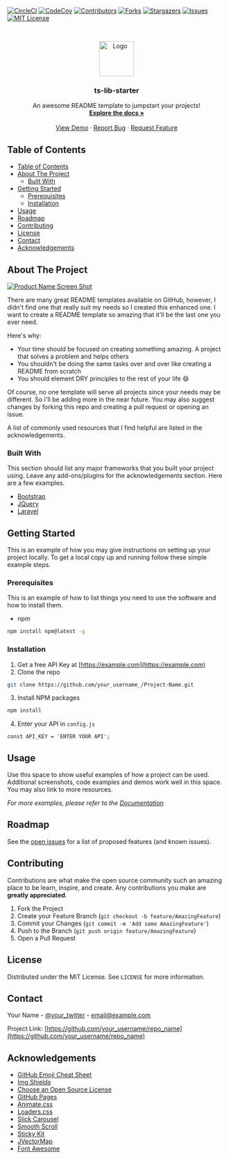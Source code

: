 
<!-- PROJECT SHIELDS -->
<!--
*** I'm using markdown "reference style" links for readability.
*** Reference links are enclosed in brackets [ ] instead of parentheses ( ).
*** See the bottom of this document for the declaration of the reference variables
*** for contributors-url, forks-url, etc. This is an optional, concise syntax you may use.
*** https://www.markdownguide.org/basic-syntax/#reference-style-links
-->
[![CircleCI][circleci-shield]][circleci-url]
[![CodeCov][codecov-shield]][codecov-url]
[![Contributors][contributors-shield]][contributors-url]
[![Forks][forks-shield]][forks-url]
[![Stargazers][stars-shield]][stars-url]
[![Issues][issues-shield]][issues-url]
[![MIT License][license-shield]][license-url]



<!-- PROJECT LOGO -->
<br />
<p align="center">
  <a href="https://github.com/joual/ts-lib-starter">
    <img src="images/logo.png" alt="Logo" width="80" height="80">
  </a>

  <h3 align="center">ts-lib-starter</h3>

  <p align="center">
    An awesome README template to jumpstart your projects!
    <br />
    <a href="https://github.com/joual/ts-lib-starter"><strong>Explore the docs »</strong></a>
    <br />
    <br />
    <a href="https://github.com/joual/ts-lib-starter">View Demo</a>
    ·
    <a href="https://github.com/joual/ts-lib-starter/issues">Report Bug</a>
    ·
    <a href="https://github.com/joual/ts-lib-starter/issues">Request Feature</a>
  </p>
</p>



<!-- TABLE OF CONTENTS -->
## Table of Contents

- [Table of Contents](#table-of-contents)
- [About The Project](#about-the-project)
  - [Built With](#built-with)
- [Getting Started](#getting-started)
  - [Prerequisites](#prerequisites)
  - [Installation](#installation)
- [Usage](#usage)
- [Roadmap](#roadmap)
- [Contributing](#contributing)
- [License](#license)
- [Contact](#contact)
- [Acknowledgements](#acknowledgements)



<!-- ABOUT THE PROJECT -->
## About The Project

[![Product Name Screen Shot][product-screenshot]](https://example.com)

There are many great README templates available on GitHub, however, I didn't find one that really suit my needs so I created this enhanced one. I want to create a README template so amazing that it'll be the last one you ever need.

Here's why:
* Your time should be focused on creating something amazing. A project that solves a problem and helps others
* You shouldn't be doing the same tasks over and over like creating a README from scratch
* You should element DRY principles to the rest of your life :smile:

Of course, no one template will serve all projects since your needs may be different. So I'll be adding more in the near future. You may also suggest changes by forking this repo and creating a pull request or opening an issue.

A list of commonly used resources that I find helpful are listed in the acknowledgements.

### Built With
This section should list any major frameworks that you built your project using. Leave any add-ons/plugins for the acknowledgements section. Here are a few examples.
* [Bootstrap](https://getbootstrap.com)
* [JQuery](https://jquery.com)
* [Laravel](https://laravel.com)



<!-- GETTING STARTED -->
## Getting Started

This is an example of how you may give instructions on setting up your project locally.
To get a local copy up and running follow these simple example steps.

### Prerequisites

This is an example of how to list things you need to use the software and how to install them.
* npm
```sh
npm install npm@latest -g
```

### Installation

1. Get a free API Key at [https://example.com](https://example.com)
2. Clone the repo
```sh
git clone https://github.com/your_username_/Project-Name.git
```
3. Install NPM packages
```sh
npm install
```
4. Enter your API in `config.js`
```JS
const API_KEY = 'ENTER YOUR API';
```



<!-- USAGE EXAMPLES -->
## Usage

Use this space to show useful examples of how a project can be used. Additional screenshots, code examples and demos work well in this space. You may also link to more resources.

_For more examples, please refer to the [Documentation](https://example.com)_



<!-- ROADMAP -->
## Roadmap

See the [open issues](https://github.com/joual/ts-lib-starter/issues) for a list of proposed features (and known issues).



<!-- CONTRIBUTING -->
## Contributing

Contributions are what make the open source community such an amazing place to be learn, inspire, and create. Any contributions you make are **greatly appreciated**.

1. Fork the Project
2. Create your Feature Branch (`git checkout -b feature/AmazingFeature`)
3. Commit your Changes (`git commit -m 'Add some AmazingFeature'`)
4. Push to the Branch (`git push origin feature/AmazingFeature`)
5. Open a Pull Request



<!-- LICENSE -->
## License

Distributed under the MIT License. See `LICENSE` for more information.



<!-- CONTACT -->
## Contact

Your Name - [@your_twitter](https://twitter.com/your_username) - email@example.com

Project Link: [https://github.com/your_username/repo_name](https://github.com/your_username/repo_name)



<!-- ACKNOWLEDGEMENTS -->
## Acknowledgements
* [GitHub Emoji Cheat Sheet](https://www.webpagefx.com/tools/emoji-cheat-sheet)
* [Img Shields](https://shields.io)
* [Choose an Open Source License](https://choosealicense.com)
* [GitHub Pages](https://pages.github.com)
* [Animate.css](https://daneden.github.io/animate.css)
* [Loaders.css](https://connoratherton.com/loaders)
* [Slick Carousel](https://kenwheeler.github.io/slick)
* [Smooth Scroll](https://github.com/cferdinandi/smooth-scroll)
* [Sticky Kit](http://leafo.net/sticky-kit)
* [JVectorMap](http://jvectormap.com)
* [Font Awesome](https://fontawesome.com)





<!-- MARKDOWN LINKS & IMAGES -->
<!-- https://www.markdownguide.org/basic-syntax/#reference-style-links -->
[contributors-shield]: https://img.shields.io/github/contributors/joual/ts-lib-starter.svg?style=flat-square
[contributors-url]: https://github.com/joual/ts-lib-starter/graphs/contributors
[forks-shield]: https://img.shields.io/github/forks/joual/ts-lib-starter.svg?style=flat-square
[forks-url]: https://github.com/joual/ts-lib-starter/network/members
[stars-shield]: https://img.shields.io/github/stars/joual/ts-lib-starter.svg?style=flat-square
[stars-url]: https://github.com/joual/ts-lib-starter/stargazers
[issues-shield]: https://img.shields.io/github/issues/joual/ts-lib-starter.svg?style=flat-square
[issues-url]: https://github.com/joual/ts-lib-starter/issues
[license-shield]: https://img.shields.io/github/license/joual/ts-lib-starter.svg?style=flat-square
[license-url]: https://github.com/joual/ts-lib-starter/blob/master/LICENSE.txt
[circleci-shield]: https://circleci.com/gh/joual/ts-lib-starter.svg?style=shield
[circleci-url]: https://app.circleci.com/pipelines/github/joual/ts-lib-starter
[codecov-shield]: https://codecov.io/gh/joual/ts-lib-starter/branch/master/graph/badge.svg
[codecov-url]: https://codecov.io/gh/joual/ts-lib-starter
[product-screenshot]: images/screenshot.png